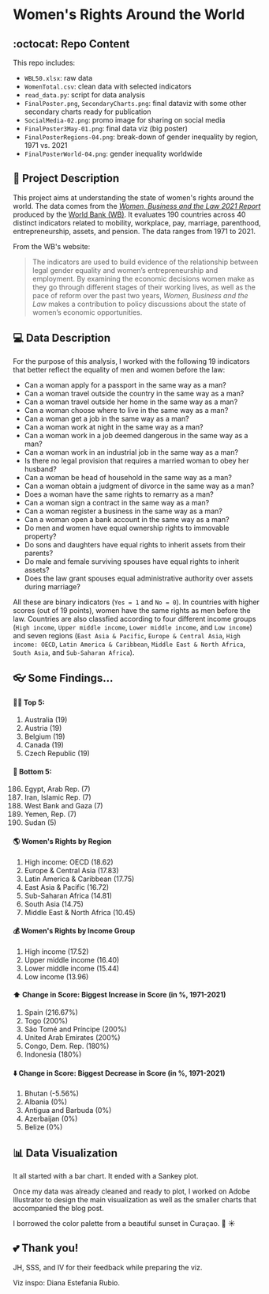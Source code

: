 # Women's Rights Around the World

## :octocat: Repo Content
This repo includes:
* `WBL50.xlsx`: raw data
* `WomenTotal.csv`: clean data with selected indicators
* `read_data.py`: script for data analysis
* `FinalPoster.png`, `SecondaryCharts.png`: final dataviz with some other secondary charts ready for publication
* `SocialMedia-02.png`: promo image for sharing on social media
* `FinalPoster3May-01.png`: final data viz (big poster)
* `FinalPosterRegions-04.png`: break-down of gender inequality by region, 1971 vs. 2021
* `FinalPosterWorld-04.png`: gender inequality worldwide

## :memo: Project Description
This project aims at understanding the state of women's rights around the world. The data comes from the [*Women, Business
and the Law 2021 Report*](https://openknowledge.worldbank.org/bitstream/handle/10986/35094/9781464816529.pdf) produced by the [World Bank (WB)](https://wbl.worldbank.org/en/wbl).
It evaluates 190 countries across 40 distinct indicators related to mobility, workplace, pay, marriage, parenthood, entrepreneurship, assets, and pension. The data ranges from 1971 to 2021.

From the WB's website:
>The indicators are used to build evidence of the relationship between legal gender equality and women’s entrepreneurship and employment.
>By examining the economic decisions women make as they go through different stages of their working lives, as well as the pace of reform over the past two years, *Women, Business and the Law* makes a contribution to policy discussions about the state of women’s economic opportunities.

## :computer: Data Description
For the purpose of this analysis, I worked with the following 19 indicators that better reflect the equality of men and women before the law: 
* Can a woman apply for a passport in the same way as a man?
* Can a woman travel outside the country in the same way as a man?
* Can a woman travel outside her home in the same way as a man?
* Can a woman choose where to live in the same way as a man?
* Can a woman get a job in the same way as a man?
* Can a woman work at night in the same way as a man?
* Can a woman work in a job deemed dangerous in the same way as a man?
* Can a woman work in an industrial job in the same way as a man?
* Is there no legal provision that requires a married woman to obey her husband?
* Can a woman be head of household in the same way as a man?
* Can a woman obtain a judgment of divorce in the same way as a man?
* Does a woman have the same rights to remarry as a man?
* Can a woman sign a contract in the same way as a man?
* Can a woman register a business in the same way as a man?
* Can a woman open a bank account in the same way as a man?
* Do men and women have equal ownership rights to immovable property?
* Do sons and daughters have equal rights to inherit assets from their parents?
* Do male and female surviving spouses have equal rights to inherit assets?
* Does the law grant spouses equal administrative authority over assets during marriage?

All these are binary indicators (`Yes = 1` and `No = 0`). In countries with higher scores (out of 19 points), women have the same rights as men before the law. 
Countries are also classfied according to four different income groups (`High income`, `Upper middle income`, `Lower middle income`, and `Low income`) and seven regions
(`East Asia & Pacific`, `Europe & Central Asia`, `High income: OECD`, `Latin America & Caribbean`, `Middle East & North Africa`, `South Asia`, and `Sub-Saharan Africa`).

## :eyeglasses: Some Findings...
#### :ok_woman: Top 5:
1. Australia (19)
2. Austria (19)
3. Belgium (19)
4. Canada (19)
5. Czech Republic (19)

#### :no_good: Bottom 5:
186. Egypt, Arab Rep. (7)
187. Iran, Islamic Rep. (7)
188. West Bank and Gaza (7)
189. Yemen, Rep. (7)
190. Sudan (5)

#### :earth_americas: Women's Rights by Region
1. High income: OECD (18.62)
2. Europe & Central Asia (17.83)
3. Latin America & Caribbean (17.75)
4. East Asia & Pacific (16.72)
5. Sub-Saharan Africa (14.81)
6. South Asia (14.75)
7. Middle East & North Africa (10.45)

#### :moneybag: Women's Rights by Income Group
1. High income (17.52)
2. Upper middle income (16.40)
3. Lower middle income (15.44)
4. Low income (13.96)

#### :arrow_up: Change in Score: Biggest Increase in Score (in %, 1971-2021)
1. Spain (216.67%)
2. Togo (200%)
3. São Tomé and Príncipe (200%)
4. United Arab Emirates (200%)   
5. Congo, Dem. Rep. (180%)
6. Indonesia (180%)

#### :arrow_down: Change in Score: Biggest Decrease in Score (in %, 1971-2021)
1. Bhutan (-5.56%)
2. Albania (0%)
3. Antigua and Barbuda (0%)
4. Azerbaijan (0%)
5. Belize (0%)


## :bar_chart: Data Visualization
It all started with a bar chart. It ended with a Sankey plot. 

Once my data was already cleaned and ready to plot, I worked on Adobe Illustrator to design the main visualization as well as the smaller charts that accompanied the blog post.

I borrowed the color palette from a beautiful sunset in Curaçao. :ocean: :sunny:

## :two_hearts: Thank you!
JH, SSS, and IV for their feedback while preparing the viz.

Viz inspo: Diana Estefania Rubio.
